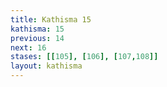 ```yaml
---
title: Kathisma 15
kathisma: 15
previous: 14
next: 16
stases: [[105], [106], [107,108]]
layout: kathisma
---
```


